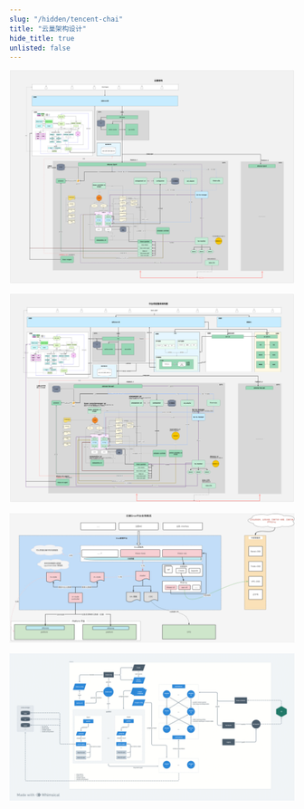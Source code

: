 ```yaml
---
slug: "/hidden/tencent-chai"
title: "云巢架构设计"
hide_title: true
unlisted: false
---
```


![](/attachments/chai-arch.png)

  
![](/attachments/chai-arch-global.png)
  

![](/attachments/image-2024-8-20_10-32-47.png)

  

![](/attachments/Khaos+Monitor+v3+(17).png)